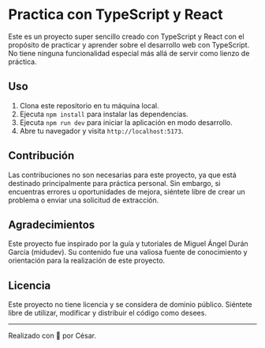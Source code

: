 # Practica con TypeScript y React

Este es un proyecto super sencillo creado con TypeScript y React con el propósito de practicar y aprender sobre el desarrollo web con TypeScript. No tiene ninguna funcionalidad especial más allá de servir como lienzo de práctica.

## Uso

1. Clona este repositorio en tu máquina local.
2. Ejecuta `npm install` para instalar las dependencias.
3. Ejecuta `npm run dev` para iniciar la aplicación en modo desarrollo.
4. Abre tu navegador y visita `http://localhost:5173`.

## Contribución

Las contribuciones no son necesarias para este proyecto, ya que está destinado principalmente para práctica personal. Sin embargo, si encuentras errores u oportunidades de mejora, siéntete libre de crear un problema o enviar una solicitud de extracción.

## Agradecimientos

Este proyecto fue inspirado por la guía y tutoriales de Miguel Ángel Durán García (midudev). Su contenido fue una valiosa fuente de conocimiento y orientación para la realización de este proyecto.

## Licencia

Este proyecto no tiene licencia y se considera de dominio público. Siéntete libre de utilizar, modificar y distribuir el código como desees.

---

Realizado con 🚀 por César.
